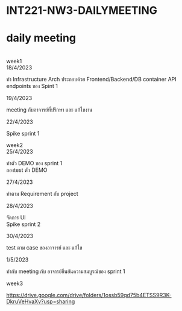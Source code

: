 # INT221-NW3-DAILYMEETING
<h1>daily meeting</h1><br>
week1<br>
18/4/2023 <br>
<p>ทำ Infrastructure Arch ประกอบด้วย Frontend/Backend/DB container
API endpoints ของ Spint 1</p>

19/4/2023 <br>
<p>meeting กับอาจารย์ที่ปรึกษา และ แก้ไขงาน</p>

22/4/2023 <br>
<p>Spike sprint 1</p>

week2<br>
25/4/2023 <br>
<p>ทำตัว DEMO ของ sprint 1 <br> ลองtest ตัว DEMO</p>

27/4/2023 <br>
<p>ทำตาม Requirement กับ project</p>

28/4/2023 <br>
<p>จัดการ UI <br>Spike sprint 2</p>

30/4/2023 <br>
<p>test ตาม case ของอาจารย์ และ แก้ไข</p>

1/5/2023 <br>
<p>ทำกับ meeting กับ อาจารย์ยืนยันความสมบูรณ์ของ sprint 1</p>

week3<br>

https://drive.google.com/drive/folders/1ossb59qd75b4ETSS9R3K-DkruVeHvaXv?usp=sharing<br>

